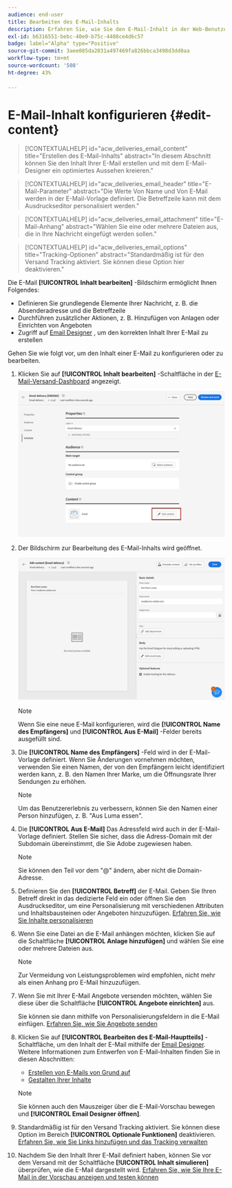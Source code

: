 ```yaml
---
audience: end-user
title: Bearbeiten des E-Mail-Inhalts
description: Erfahren Sie, wie Sie den E-Mail-Inhalt in der Web-Benutzeroberfläche von Campaign bearbeiten können
exl-id: b6316551-bebc-40e0-b75c-4408ce4d6c57
badge: label="Alpha" type="Positive"
source-git-commit: 3aee085da2031a497469fa826bbca3498d3dd0aa
workflow-type: tm+mt
source-wordcount: '508'
ht-degree: 43%

---
```


# E-Mail-Inhalt konfigurieren {#edit-content}

>[!CONTEXTUALHELP]
>id="acw_deliveries_email_content"
>title="Erstellen des E-Mail-Inhalts"
>abstract="In diesem Abschnitt können Sie den Inhalt Ihrer E-Mail erstellen und mit dem E-Mail-Designer ein optimiertes Aussehen kreieren."

>[!CONTEXTUALHELP]
>id="acw_deliveries_email_header"
>title="E-Mail-Parameter"
>abstract="Die Werte Von Name und Von E-Mail werden in der E-Mail-Vorlage definiert. Die Betreffzeile kann mit dem Ausdruckseditor personalisiert werden."

>[!CONTEXTUALHELP]
>id="acw_deliveries_email_attachment"
>title="E-Mail-Anhang"
>abstract="Wählen Sie eine oder mehrere Dateien aus, die in Ihre Nachricht eingefügt werden sollen."

>[!CONTEXTUALHELP]
>id="acw_deliveries_email_options"
>title="Tracking-Optionen"
>abstract="Standardmäßig ist für den Versand Tracking aktiviert. Sie können diese Option hier deaktivieren."

Die E-Mail **[!UICONTROL Inhalt bearbeiten]** -Bildschirm ermöglicht Ihnen Folgendes:
* Definieren Sie grundlegende Elemente Ihrer Nachricht, z. B. die Absenderadresse und die Betreffzeile
* Durchführen zusätzlicher Aktionen, z. B. Hinzufügen von Anlagen oder Einrichten von Angeboten
* Zugriff auf [Email Designer](get-started-email-designer.md#start-authoring) , um den korrekten Inhalt Ihrer E-Mail zu erstellen

Gehen Sie wie folgt vor, um den Inhalt einer E-Mail zu konfigurieren oder zu bearbeiten.

1. Klicken Sie auf **[!UICONTROL Inhalt bearbeiten]** -Schaltfläche in der [E-Mail-Versand-Dashboard](../email/create-email.md) angezeigt.

   ![](assets/email-edit-content-button.png)

1. Der Bildschirm zur Bearbeitung des E-Mail-Inhalts wird geöffnet.

   ![](assets/email-edit-content-dashboard.png)

   >[!NOTE]
   >
   >Wenn Sie eine neue E-Mail konfigurieren, wird die **[!UICONTROL Name des Empfängers]** und **[!UICONTROL Aus E-Mail]** -Felder bereits ausgefüllt sind.

1. Die **[!UICONTROL Name des Empfängers]** -Feld wird in der E-Mail-Vorlage definiert. Wenn Sie Änderungen vornehmen möchten, verwenden Sie einen Namen, der von den Empfängern leicht identifiziert werden kann, z. B. den Namen Ihrer Marke, um die Öffnungsrate Ihrer Sendungen zu erhöhen.

   >[!NOTE]
   >
   >Um das Benutzererlebnis zu verbessern, können Sie den Namen einer Person hinzufügen, z. B. &quot;Aus Luma essen&quot;.

1. Die **[!UICONTROL Aus E-Mail]** Das Adressfeld wird auch in der E-Mail-Vorlage definiert. Stellen Sie sicher, dass die Adress-Domain mit der Subdomain übereinstimmt, die Sie Adobe zugewiesen haben.

   >[!NOTE]
   >
   >Sie können den Teil vor dem &quot;@&quot; ändern, aber nicht die Domain-Adresse.

   <!--In the Reply address text fields, the sender's address is used by default for replies. However, Adobe recommends using an existing real address such as your brand's customer care. In this case, if a recipient sends a reply, the customer care will be able to handle it.-->

1. Definieren Sie den **[!UICONTROL Betreff]** der E-Mail. Geben Sie Ihren Betreff direkt in das dedizierte Feld ein oder öffnen Sie den Ausdruckseditor, um eine Personalisierung mit verschiedenen Attributen und Inhaltsbausteinen oder Angeboten hinzuzufügen. [Erfahren Sie, wie Sie Inhalte personalisieren](../personalization/personalize.md)

1. Wenn Sie eine Datei an die E-Mail anhängen möchten, klicken Sie auf die Schaltfläche **[!UICONTROL Anlage hinzufügen]** und wählen Sie eine oder mehrere Dateien aus.

   >[!NOTE]
   >
   >    Zur Vermeidung von Leistungsproblemen wird empfohlen, nicht mehr als einen Anhang pro E-Mail hinzuzufügen.

   <!--limitation on size + number of files?-->

1. Wenn Sie mit Ihrer E-Mail Angebote versenden möchten, wählen Sie diese über die Schaltfläche **[!UICONTROL Angebote einrichten]** aus.

   Sie können sie dann mithilfe von Personalisierungsfeldern in die E-Mail einfügen. [Erfahren Sie, wie Sie Angebote senden](offers.md)

1. Klicken Sie auf **[!UICONTROL Bearbeiten des E-Mail-Hauptteils]** -Schaltfläche, um den Inhalt der E-Mail mithilfe der [Email Designer](#start-authoring). Weitere Informationen zum Entwerfen von E-Mail-Inhalten finden Sie in diesen Abschnitten:

   * [Erstellen von E-Mails von Grund auf](create-email-content.md)
   * [Gestalten Ihrer Inhalte](get-started-email-style.md)

   >[!NOTE]
   >
   >Sie können auch den Mauszeiger über die E-Mail-Vorschau bewegen und **[!UICONTROL Email Designer öffnen]**.

1. Standardmäßig ist für den Versand Tracking aktiviert. Sie können diese Option im Bereich **[!UICONTROL Optionale Funktionen]** deaktivieren. [Erfahren Sie, wie Sie Links hinzufügen und das Tracking verwalten](message-tracking.md)

1. Nachdem Sie den Inhalt Ihrer E-Mail definiert haben, können Sie vor dem Versand mit der Schaltfläche **[!UICONTROL Inhalt simulieren]** überprüfen, wie die E-Mail dargestellt wird. [Erfahren Sie, wie Sie Ihre E-Mail in der Vorschau anzeigen und testen können](../preview-test/preview-test.md)

